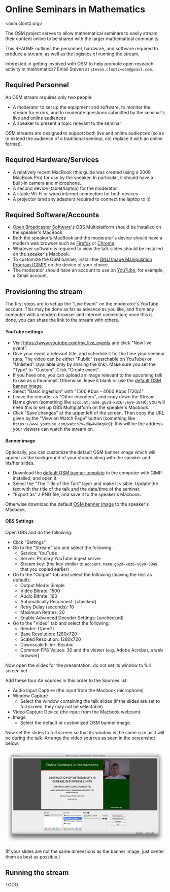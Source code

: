 # Online Seminars in Mathematics

<osm.clontz.org>

The OSM project serves to allow mathematical seminars to easily stream their content online to be shared with the larger mathematical community.

This README outlines the personnel, hardware, and software required to produce a stream, as well as the logistics of running the stream.

Interested in getting involved with OSM to help promote open research activity
in mathematics? Email Steven at `steven.clontz+osm@gmail.com`.

## Required Personnel

An OSM stream requires only two people:

* A moderator to set up the equipment and software, to monitor the stream for
  errors, and to moderate questions submitted by the seminar's live and online
  audiences
* A speaker to present a topic relevant to the seminar

OSM streams are designed to support both live and online audiences (so as
to extend the audience of a traditional seminar, not replace it with an
online format).

## Required Hardware/Services

* A relatively recent MacBook (this guide was created using a 2009 MacBook Pro)
  for use by the speaker. In particular, it should have a built-in camera and
  microphone.
* A second device (tablet/laptop) for the moderator.
* A stable Wi-Fi or wired internet connection for both devices
* A projector (and any adapters required to connect the laptop to it)

## Required Software/Accounts

* [Open Broadcaster Software](https://obsproject.com/)'s
  OBS Multiplatform should be installed
  on the speaker's MacBook.
* Both the speaker's MacBook and the moderator's device should have a modern
  web browser such as [Firefox](https://www.mozilla.org/en-US/firefox/)
  or [Chrome](https://www.google.com/chrome/browser/desktop/).
* Whatever software is required to view the talk slides should be installed
  on the speaker's Macbook.
* To customize the OSM banner, install the
  [GNU Image Manipulation Program (GIMP)](http://www.gimp.org/downloads/)
  on the device of your choice.
* The moderator should have an account to use on [YouTube](http://youtube.com),
  for example, a Gmail account.

## Provisioning the stream

The first steps are to set up the "Live Event" on the moderator's YouTube
account. This may be done as far as advance as you like, and from any
computer with a modern browser and internet connection; once this is done,
you can share the link to the stream with others.

#### YouTube settings

* Visit <https://www.youtube.com/my_live_events> and click "New live event".
* Give your event a relevant title, and schedule it for the time your
  seminar runs. The video can be either "Public" (searchable on YouTube) or
  "Unlisted" (available only by sharing the link).
  Make sure you set the "Type" to "Custom". Click "Create event".
* If you have one, you can upload an image relevant to the upcoming talk to
  use as a thumbnail. Otherwise, leave it blank or use the
  [default OSM banner image](https://raw.githubusercontent.com/StevenClontz/osm/master/osm_stream_banner.png).
* Select "Basic ingestion" with "1500 Kbps - 4000 Kbps (720p)"
* Leave the encoder as "Other encoders", and copy down the Stream Name given
  (something like `account.name.g62d-x8z6-v6y9-3849`): you will need this
  to set up OBS Multiplatform on the speaker's Macbook.
* Click "Save changes" at the upper left of the screen. Then copy the URL
  given by the "View on Watch Page" button (something like
  `https://www.youtube.com/watch?v=dQw4w9WgXcQ`):
  this will be the address your viewers can watch the stream on.

#### Banner image

Optionally, you can customize the default OSM banner image which will appear
as the background of your stream along with the speaker and his/her slides.

* Download the
  [default OSM banner template](https://raw.githubusercontent.com/StevenClontz/osm/master/osm_stream_banner.xcf)
  to the computer with GIMP installed, and open it.
* Select the "The Title of the Talk" layer and make it visible. Update
  the text with the title of the talk and the date/time of the seminar.
* "Export as" a PNG file, and save it to the speaker's Macbook.

Otherwise download the default
[OSM banner image](https://raw.githubusercontent.com/StevenClontz/osm/master/osm_stream_banner.png)
to the speaker's Macbook.

#### OBS Settings

Open OBS and do the following:

* Click "Settings".
* Go to the "Stream" tab and select the following:
    * Service: YouTube
    * Server: Primary YouTube ingest server
    * Stream key: (the key similar to `account.name.g62d-x8z6-v6y9-3849`
      that you copied earlier)
* Go to the "Output" tab and select the following (leaving the rest as default):
    * Output Mode: Simple
    * Video Bitrate: 1500
    * Audio Bitrate: 160
    * Automatically Reconnect: [checked]
    * Retry Delay (seconds): 10
    * Maximum Retries: 20
    * Enable Advanced Decoder Settings: [unchecked]
* Go to the "Video" tab and select the following:
    * Render: OpenGL
    * Base Resolution: 1280x720
    * Scaled Resolution: 1280x720
    * Downscale Filter: Bicubic
    * Common FPS Values: 30 and the viewer (e.g. Adobe Acrobat, a web browser)

Now open the slides for the presentation; do not set its window
to full screen yet.

Add these four AV sources in this order to the Sources list:

* Audio Input Capture (the input from the Macbook microphone)
* Window Capture
    * Select the window containing the talk slides (if the slides are set
      to full screen, they may not be selectable)
* Video Capture Device (the input from the Macbook webcam)
* Image
    * Select the default or customized OSM banner image.

Now set the slides to full screen so that its window is the same size as it
will be during the talk. Arrange the video sources as seen in the
screenshot below:

![OBS Screenshot](obs_screenshot.png)

(If your slides are not the same dimensions as the banner image, just center
them as best as possible.)

## Running the stream

TODO